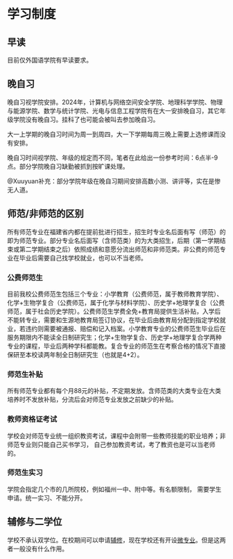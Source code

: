 # 学习制度
## 早读
目前仅外国语学院有早读要求。

## 晚自习
晚自习视学院安排。2024年，计算机与网络空间安全学院、地理科学学院、物理与能源学院、数学与统计学院、光电与信息工程学院有在大一安排晚自习，其它年级学院没有晚自习。挂科了也可能会被叫去参加晚自习。

大一上学期的晚自习时间为周一到周四，大一下学期每周三晚上需要上选修课而没有安排。

晚自习时间视学院、年级的规定而不同，笔者在此给出一份参考时间：6点半-9点。部分学院晚自习缺勤被抓到按旷课处理。

@Xuuyuan补充：部分学院年级在晚自习期间安排高数小测、讲评等，实在是惨无人道。

## 师范/非师范的区别
所有师范专业在福建省内都在提前批进行招生，招生时专业名后面有写（师范）的即为师范专业。部分专业名后面写（含师范类）的为大类招生，后期（第一学期结束或第二学期结束之后）依照成绩和意愿分流出师范和非师范类。非公费的师范专业在毕业后需要自己找学校就业，也可以不当老师。

### 公费师范生
目前我校公费师范生包括三个专业：小学教育（公费师范，属于教师教育学院）、化学+生物学复合（公费师范，属于化学与材料学院）、历史学+地理学复合（公费师范，属于社会历史学院）。公费师范生学费全免+教育局提供生活补贴，入学后不能转专业，需要和生源地教育局签订协议，在毕业后由教育局分配到指定学校就业，若违约则需要被通报、赔偿和记入档案。小学教育专业的公费师范生毕业后在服务期限内不能读全日制研究生；化学+生物学复合、历史学+地理学复合学两种专业的课程，毕业后两种学科都能教。复合专业的师范生在考察合格的情况下直接保研至本校读两年制全日制研究生（也就是4+2）。

### 师范生补贴
所有师范专业都有每个月88元的补贴，不定期发放。含师范类的大类专业在大类培养时不发放补贴，分流后会对师范专业发放之前缺少的补贴。

### 教师资格证考试
学校会对师范专业统一组织教资考试，课程中会附带一些教师技能的职业培养；非师范专业则只能自己买书学习， 自己参加教资考试，考了教资也是可以当老师的。

### 师范生实习
学院会指定几个市的几所院校，例如福州一中、附中等。有名额限制， 需要学生申请。统一实习、不能分开。

## 辅修与二学位
学校不承认双学位。在校期间可以申请[辅修](https://jwc.fjnu.edu.cn/5c/d1/c9107a416977/page.htm)，现在学校还有开设[微专业](https://jwc.fjnu.edu.cn/57/9b/c9107a415643/page.htm)。但是这两者一般没有什么作用。
